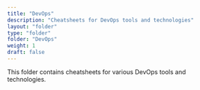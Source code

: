 ```yaml
---
title: "DevOps"
description: "Cheatsheets for DevOps tools and technologies"
layout: "folder"
type: "folder"
folder: "DevOps"
weight: 1
draft: false
---
```


This folder contains cheatsheets for various DevOps tools and technologies.
